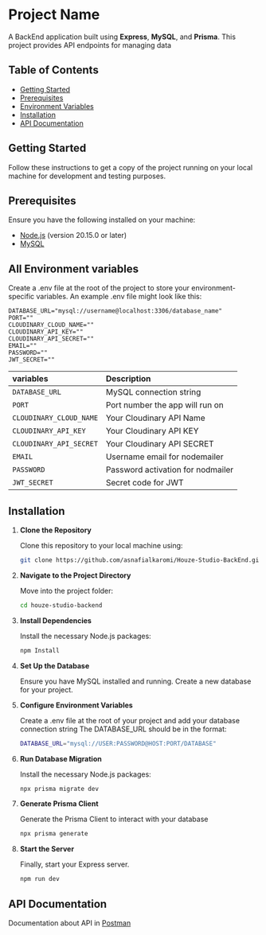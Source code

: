 # Project Name

A BackEnd application built using **Express**, **MySQL**, and **Prisma**. This project provides API endpoints for managing data

## Table of Contents

- [Getting Started](#getting-started)
- [Prerequisites](#Prerequisites)
- [Environment Variables](#environment-variables)
- [Installation](#installation)
- [API Documentation](#api-documentation)

## Getting Started

Follow these instructions to get a copy of the project running on your local machine for development and testing purposes.

## Prerequisites

Ensure you have the following installed on your machine:

- [Node.js](https://nodejs.org/) (version 20.15.0 or later)
- [MySQL](https://www.mysql.com/)
## All Environment variables

Create a .env file at the root of the project to store your environment-specific variables. An example .env file might look like this:

```
DATABASE_URL="mysql://username@localhost:3306/database_name"
PORT=""
CLOUDINARY_CLOUD_NAME=""
CLOUDINARY_API_KEY=""
CLOUDINARY_API_SECRET=""
EMAIL=""
PASSWORD=""
JWT_SECRET=""
```

| variables | Description                |
| :-------- | :------------------------- |
| `DATABASE_URL` | MySQL connection string |
| `PORT` |Port number the app will run on |
| `CLOUDINARY_CLOUD_NAME` |Your Cloudinary API Name |
| `CLOUDINARY_API_KEY` |Your Cloudinary API KEY |
| `CLOUDINARY_API_SECRET` |Your Cloudinary API SECRET |
| `EMAIL` |Username email for nodemailer |
| `PASSWORD` |Password activation for nodmailer |
| `JWT_SECRET` |Secret code for JWT |

## Installation

1. **Clone the Repository**

   Clone this repository to your local machine using:

   ```bash
   git clone https://github.com/asnafialkaromi/Houze-Studio-BackEnd.git
   ```

2. **Navigate to the Project Directory**

   Move into the project folder:

   ```bash
   cd houze-studio-backend
   ```

3. **Install Dependencies**

   Install the necessary Node.js packages:

   ```bash
   npm Install
   ```

4. **Set Up the Database**

   Ensure you have MySQL installed and running. Create a new database for your project.

5. **Configure Environment Variables**

   Create a .env file at the root of your project and add your database connection string The DATABASE_URL should be in the format:

   ```bash
   DATABASE_URL="mysql://USER:PASSWORD@HOST:PORT/DATABASE"
   ```

6. **Run Database Migration**

   Install the necessary Node.js packages:

   ```bash
   npx prisma migrate dev
   ```

7. **Generate Prisma Client**

   Generate the Prisma Client to interact with your database

   ```bash
   npx prisma generate
   ```

8. **Start the Server**

   Finally, start your Express server.

   ```bash
   npm run dev
   ```



## API Documentation
Documentation about API in
[Postman](https://img.shields.io/badge/my_portfolio-000?style=for-the-badge&logo=ko-fi&logoColor=white)